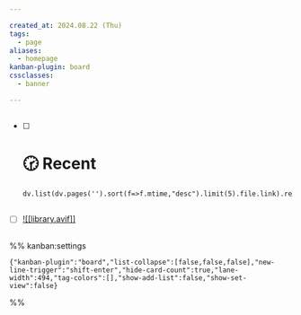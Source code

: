 ```yaml
---

created_at: 2024.08.22 (Thu)
tags:
  - page
aliases:
  - homepage
kanban-plugin: board
cssclasses:
  - banner

---
```


## 

- [ ] # 🕝 Recent
	
	```dataviewjs
	dv.list(dv.pages('').sort(f=>f.mtime,"desc").limit(5).file.link).reverse
	```


## 

- [ ] [![[library.avif]]](library)


## 





%% kanban:settings
```
{"kanban-plugin":"board","list-collapse":[false,false,false],"new-line-trigger":"shift-enter","hide-card-count":true,"lane-width":494,"tag-colors":[],"show-add-list":false,"show-set-view":false}
```
%%